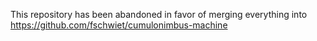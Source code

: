 This repository has been abandoned in favor of merging everything into https://github.com/fschwiet/cumulonimbus-machine